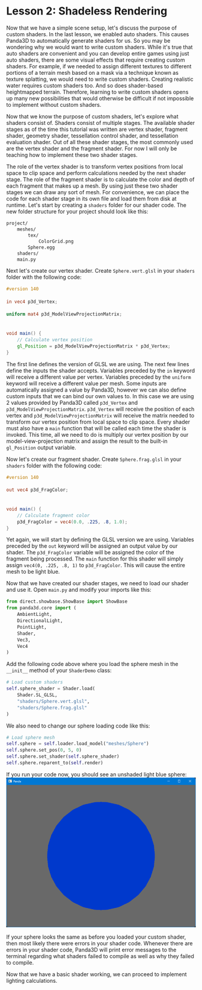 # Lesson 2: Shadeless Rendering

Now that we have a simple scene setup, let's discuss the purpose of custom shaders. In the last lesson, we enabled auto shaders. This causes Panda3D to automatically generate shaders for us. So you may be wondering why we would want to write custom shaders. While it's true that auto shaders are convenient and you can develop entire games using just auto shaders, there are some visual effects that require creating custom shaders. For example, if we needed to assign different textures to different portions of a terrain mesh based on a mask via a technique known as texture splatting, we would need to write custom shaders. Creating realistic water requires custom shaders too. And so does shader-based heightmapped terrain. Therefore, learning to write custom shaders opens up many new possibilities that would otherwise be difficult if not impossible to implement without custom shaders.  

Now that we know the purpose of custom shaders, let's explore what shaders consist of. Shaders consist of multiple stages. The available shader stages as of the time this tutorial was written are vertex shader, fragment shader, geometry shader, tessellation control shader, and tessellation evaluation shader. Out of all these shader stages, the most commonly used are the vertex shader and the fragment shader. For now I will only be teaching how to implement these two shader stages.  

The role of the vertex shader is to transform vertex positions from local space to clip space and perform calculations needed by the next shader stage. The role of the fragment shader is to calculate the color and depth of each fragment that makes up a mesh. By using just these two shader stages we can draw any sort of mesh. For convenience, we can place the code for each shader stage in its own file and load them from disk at runtime. Let's start by creating a `shaders` folder for our shader code. The new folder structure for your project should look like this:
```
project/
    meshes/
        tex/
            ColorGrid.png
        Sphere.egg
    shaders/
    main.py
```

Next let's create our vertex shader. Create `Sphere.vert.glsl` in your `shaders` folder with the following code:
```glsl
#version 140

in vec4 p3d_Vertex;

uniform mat4 p3d_ModelViewProjectionMatrix;


void main() {
    // Calculate vertex position
    gl_Position = p3d_ModelViewProjectionMatrix * p3d_Vertex;
}
```

The first line defines the version of GLSL we are using. The next few lines define the inputs the shader accepts. Variables preceded by the `in` keyword will receive a different value per vertex. Variables preceded by the `uniform` keyword will receive a different value per mesh. Some inputs are automatically assigned a value by Panda3D, however we can also define custom inputs that we can bind our own values to. In this case we are using 2 values provided by Panda3D called `p3d_Vertex` and `p3d_ModelViewProjectionMatrix`. `p3d_Vertex` will receive the position of each vertex and `p3d_ModelViewProjectionMatrix` will receive the matrix needed to transform our vertex position from local space to clip space. Every shader must also have a `main` function that will be called each time the shader is invoked. This time, all we need to do is multiply our vertex position by our model-view-projection matrix and assign the result to the built-in `gl_Position` output variable.  

Now let's create our fragment shader. Create `Sphere.frag.glsl` in your `shaders` folder with the following code:
```glsl
#version 140

out vec4 p3d_FragColor;


void main() {
    // Calculate fragment color
    p3d_FragColor = vec4(0.0, .225, .8, 1.0);
}
```

Yet again, we will start by defining the GLSL version we are using. Variables preceded by the `out` keyword will be assigned an output value by our shader. The `p3d_FragColor` variable will be assigned the color of the fragment being processed. The `main` function for this shader will simply assign `vec4(0, .225, .8, 1)` to `p3d_FragColor`. This will cause the entire mesh to be light blue.  

Now that we have created our shader stages, we need to load our shader and use it. Open `main.py` and modify your imports like this:
```python
from direct.showbase.ShowBase import ShowBase
from panda3d.core import (
    AmbientLight,
    DirectionalLight,
    PointLight,
    Shader,
    Vec3,
    Vec4
)
```

Add the following code above where you load the sphere mesh in the `__init__` method of your `ShaderDemo` class:
```python
# Load custom shaders
self.sphere_shader = Shader.load(
    Shader.SL_GLSL,
    "shaders/Sphere.vert.glsl",
    "shaders/Sphere.frag.glsl"
)
```

We also need to change our sphere loading code like this:
```python
# Load sphere mesh
self.sphere = self.loader.load_model("meshes/Sphere")
self.sphere.set_pos(0, 5, 0)
self.sphere.set_shader(self.sphere_shader)
self.sphere.reparent_to(self.render)
```

If you run your code now, you should see an unshaded light blue sphere:  
![unshaded sphere](https://github.com/Cybermals/panda3d-shader-tutorials/blob/main/legacy/02-shadeless_rendering/screenshots/01-unshaded_sphere.png?raw=true)

If your sphere looks the same as before you loaded your custom shader, then most likely there were errors in your shader code. Whenever there are errors in your shader code, Panda3D will print error messages to the terminal regarding what shaders failed to compile as well as why they failed to compile.  

Now that we have a basic shader working, we can proceed to implement lighting calculations.

